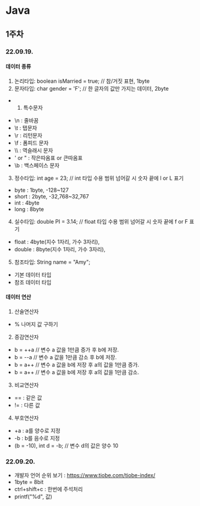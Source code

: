 # Java
## 1주차
### 22.09.19.
#### 데이터 종류
1. 논리타입: boolean isMarried = true; // 참/거짓 표현, 1byte
2. 문자타입: char gender = 'F'; // 한 글자의 값만 가지는 데이터, 2byte
+   1) 특수문자
 - \n : 줄바꿈
 - \t : 탭문자
 - \r : 리턴문자
 - \f : 폼피드 문자
 - \\\ : 역슬래시 문자
 - \' or \" : 작은따옴표 or 큰따옴표
 - \b : 백스페이스 문자
3. 정수타입: int age = 23; // int 타입 수용 범위 넘어갈 시 숫자 끝에 l or L 표기
 - byte : 1byte, -128~127
 - short : 2byte, -32,768~32,767
 - int : 4byte
 - long : 8byte
4. 실수타입: double PI = 3.14; // float 타입 수용 범위 넘어갈 시 숫자 끝에 f or F 표기
 - float : 4byte(지수 1자리, 가수 3자리), 
 - double : 8byte(지수 1자리, 가수 3자리),
5. 참조타입: String name = "Amy";
 - 기본 데이터 타입
 - 참조 데이터 타입
#### 데이터 연산
1. 산술연산자
+  % 나머지 값 구하기
2. 증감연산자
+ b = ++a // 변수 a 값을 1만큼 증가 후 b에 저장.
+ b = --a // 변수 a 값을 1만큼 감소 후 b에 저장.
+ b = a++ // 변수 a 값을 b에 저장 후 a의 값을 1만큼 증가. 
+ b = a++ // 변수 a 값을 b에 저장 후 a의 값을 1만큼 감소. 
3. 비교연산자
+ == : 같은 값
+ != : 다른 값
4. 부호연산자
+ +a : a를 양수로 지정
+ -b : b를 음수로 지정
+ (b = -10), int d = -b; // 변수 d의 값은 양수 10
### 22.09.20.
+ 개발자 언어 순위 보기 : https://www.tiobe.com/tiobe-index/
+ 1byte = 8bit
+ ctrl+shift+c : 한번에 주석처리
+ printf("%d", 값)